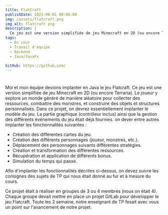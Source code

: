 ```yaml
---
title: FlatCraft
publishDate: 2023-08-01 00:00:00
img: /assets/flatcraft.png
img_alt: flatcraft png
description: |
  Ce jeu est une version simplifiée de jeu Minecraft en 2D (ou encore Terraria).
tags:
  - En cour
  - Travail d'équipe
  - Backend
  - Java/JavaFx

GitHub: https://github.com/
---
```


<h1></h1>

Moi et mon équipe devions implanter en Java le jeu Flatcraft.
Ce jeu est une version simplifiée de jeu Minecraft en 2D (ou encore
Terraria).
Le joueur y explore un monde généré de manière aléatoire pour collecter des
ressources, combattre des monstres, et construire des objets et structures
personnalisés.
Dans ce projet, on devrez essentiellement implanter le modèle du jeu.
La partie graphique (contrôleur inclus) ainsi que la gestion des différents
événements du jeu était déjà fournies.
on dever entre autres implanter les fonctionnalités suivantes :

- Création des différentes cartes du jeu.
- Création des différents personnages (joueur, monstres, etc.).
- Déplacement des personnages suivants différentes stratégies.
- Création et transformation des différentes ressources.
- Récupération et application de différents bonus.
- Simulation du temps qui passe.

Afin d'implanter les fonctionnalités décrites ci-dessus, on devez suivre les consignes des sujets de TP 
qui nous était donné au fur et à mesure du cours.

Ce projet était à réaliser en groupes de 3 ou 4 membres (nous on était 4).
Chaque groupe devait mettre en place un projet GitLab pour développer le jeu Flatcraft.
Toute les 2 semaine, notre enseignant de TP fesait avec vous un point sur
l'avancement de notre projet.
